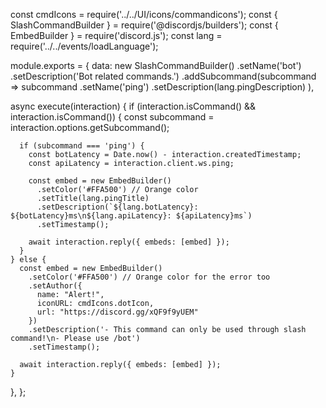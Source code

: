const cmdIcons = require('../../UI/icons/commandicons');
const { SlashCommandBuilder } = require('@discordjs/builders');
const { EmbedBuilder } = require('discord.js');
const lang = require('../../events/loadLanguage');

module.exports = {
  data: new SlashCommandBuilder()
    .setName('bot')
    .setDescription('Bot related commands.')
    .addSubcommand(subcommand =>
      subcommand
        .setName('ping')
        .setDescription(lang.pingDescription)
    ),

  async execute(interaction) {
    if (interaction.isCommand() && interaction.isCommand()) {
      const subcommand = interaction.options.getSubcommand();

      if (subcommand === 'ping') {
        const botLatency = Date.now() - interaction.createdTimestamp;
        const apiLatency = interaction.client.ws.ping;

        const embed = new EmbedBuilder()
          .setColor('#FFA500') // Orange color
          .setTitle(lang.pingTitle)
          .setDescription(`${lang.botLatency}: ${botLatency}ms\n${lang.apiLatency}: ${apiLatency}ms`)
          .setTimestamp();

        await interaction.reply({ embeds: [embed] });
      }
    } else {
      const embed = new EmbedBuilder()
        .setColor('#FFA500') // Orange color for the error too
        .setAuthor({
          name: "Alert!",
          iconURL: cmdIcons.dotIcon,
          url: "https://discord.gg/xQF9f9yUEM"
        })
        .setDescription('- This command can only be used through slash command!\n- Please use /bot')
        .setTimestamp();

      await interaction.reply({ embeds: [embed] });
    }
  },
};
